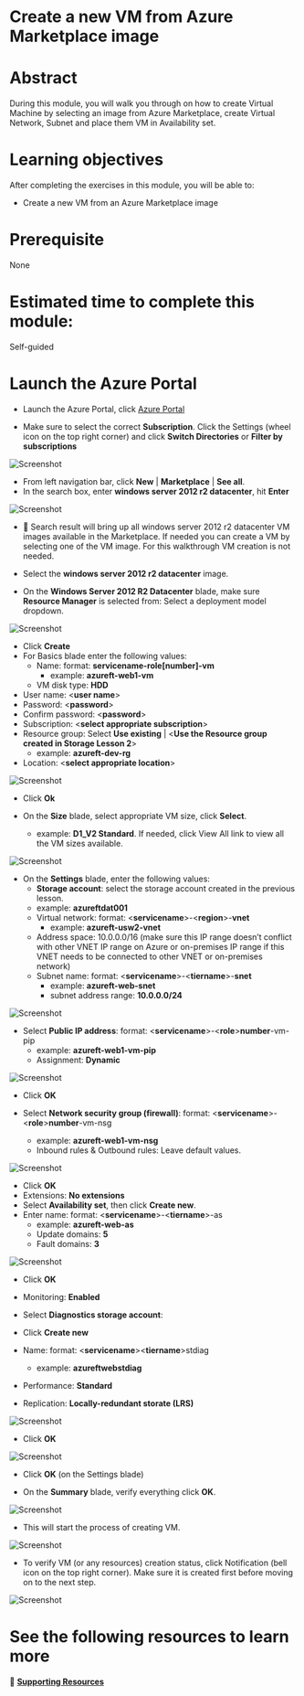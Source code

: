 # Create a new VM from Azure Marketplace image 

# Abstract

During this module, you will walk you through on how to create Virtual Machine by selecting an image from Azure Marketplace, create Virtual Network, Subnet and place them VM in Availability set.

# Learning objectives
After completing the exercises in this module, you will be able to:
* Create a new VM from an Azure Marketplace image

# Prerequisite 
None

# Estimated time to complete this module:
Self-guided

# Launch the Azure Portal
* Launch the Azure Portal, click [Azure Portal](http://www.azure.portal.com)

* Make sure to select the correct **Subscription**. Click the Settings (wheel icon on the top right corner) and click **Switch Directories** or **Filter by subscriptions**

![Screenshot](images/Compute-L3-1.png)

* From left navigation bar, click **New** | **Marketplace** | **See all**.
* In the search box, enter **windows server 2012 r2 datacenter**, hit **Enter**

![Screenshot](images/Compute-L3-2.png)

* :memo: Search result will bring up all windows server 2012 r2 datacenter VM images available in the Marketplace. If needed you can create a VM by selecting one of the VM image. For this walkthrough VM creation is not needed.

* Select the **windows server 2012 r2 datacenter** image. 
* On the **Windows Server 2012 R2 Datacenter** blade, make sure **Resource Manager** is selected from: Select a deployment model dropdown.

![Screenshot](images/Compute-L3-3.png)

* Click **Create**
* For Basics blade enter the following values:
  * Name: format: **servicename-role[number]-vm**
    * example: **azureft-web1-vm**
  * VM disk type: **HDD**
* User name: <**user name**>
* Password: <**password**>
* Confirm password: <**password**>
* Subscription: <**select appropriate subscription**>
* Resource group: Select **Use existing** | <**Use the Resource group created in Storage Lesson 2**>
  * example: **azureft-dev-rg**
* Location: <**select appropriate location**>

![Screenshot](images/Compute-L3-4.png)

* Click **Ok**

* On the **Size** blade, select appropriate VM size, click **Select**.
  * example: **D1_V2 Standard**. If needed, click View All link to view all the VM sizes available.

 ![Screenshot](images/Compute-L3-5.png)

* On the **Settings** blade, enter the following values:
  * **Storage account**: select the storage account created in the previous lesson.
  * example: **azureftdat001**
  * Virtual network: format: <**servicename**>-<**region**>-**vnet**
    * example: **azureft-usw2-vnet** 
  * Address space: 10.0.0.0/16 (make sure this IP range doesn’t conflict with other VNET IP range on Azure or on-premises IP range if this VNET needs to be connected to other VNET or on-premises network)
  * Subnet name: format: <**servicename**>-<**tiername**>-**snet**
    * example: **azureft-web-snet**
    * subnet address range: **10.0.0.0/24**

![Screenshot](images/Compute-L3-6.png)

* Select **Public IP address**: format: <**servicename**>-<**role**>**number**-vm-pip
    * example: **azureft-web1-vm-pip**
    * Assignment: **Dynamic**

![Screenshot](images/Compute-L3-7.png)

* Click **OK**

*  Select **Network security group (firewall)**: format: <**servicename**>-<**role**>**number**-vm-nsg
    * example: **azureft-web1-vm-nsg**
    * Inbound rules & Outbound rules: Leave default values.

![Screenshot](images/Compute-L3-8.png)

* Click **OK**
* Extensions: **No extensions**
* Select **Availability set**, then click **Create new**.
* Enter name: format: <**servicename**>-<**tiername**>-as
    * example: **azureft-web-as**
    * Update domains: **5**
    * Fault domains: **3**

![Screenshot](images/Compute-L3-9.png)
    
* Click **OK**

* Monitoring: **Enabled**
* Select **Diagnostics storage account**:
* Click **Create new**
* Name: format: <**servicename**><**tiername**>stdiag
    * example: **azureftwebstdiag**
* Performance: **Standard**
* Replication: **Locally-redundant storate (LRS)**

![Screenshot](images/Compute-L3-10.png)

* Click **OK**

![Screenshot](images/Compute-L3-11.png)

* Click **OK** (on the Settings blade)

* On the **Summary** blade, verify everything click **OK**.

![Screenshot](images/Compute-L3-12.png)

* This will start the process of creating VM.

![Screenshot](images/Compute-L3-13.png)

* To verify VM (or any resources) creation status, click Notification (bell icon on the top right corner). Make sure it is created first before moving on to the next step.

![Screenshot](images/Compute-L3-14.png)

# See the following resources to learn more
:memo: [**Supporting Resources**](https://github.com/Azure/onboarding-guidance/blob/master/SupportingResources/SR-Compute.md)


